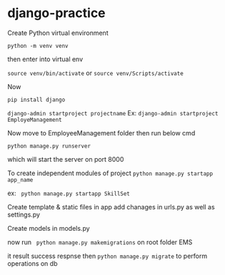 # django-practice

Create Python virtual environment 

``python -m venv venv``

then enter into virtual env 

``source venv/bin/activate`` or ``source venv/Scripts/activate``

Now

``pip install django``

``django-admin startproject projectname``
Ex: ``django-admin startproject EmployeManagement``

Now move to EmployeeManagement folder then run below cmd

`` python manage.py runserver ``

which will start the server on port 8000

To create independent modules of project 
`` python manage.py startapp app_name ``

ex: `` python manage.py startapp SkillSet``


Create template & static files in app
add chanages in urls.py as well as settings.py

Create models in models.py 

now run `` python manage.py makemigrations`` on root folder EMS

it result success respnse then
``python manage.py migrate`` to perform operations on db

